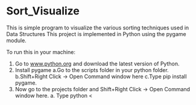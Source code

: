 # Sort_Visualize

This is simple program to visualize the various sorting techniques used in Data Structures
This project is implemented in Python using the pygame module.

To run this in your machine:
1. Go to www.python.org and download the latest version of Python.
2. Install pygame
    a.Go to the scripts folder in your python folder.
    b.Shift+Right Click -> Open Command window here
    c.Type pip install pygame.
3. Now go to the projects folder and Shift+Right Click -> Open Command window here.
    a. Type python <<Script name>>
    
#-----OR----

Just run the executable file.

#------------------------------------------- **Functionality of the Game**------------------------------------------

1. After running an array with random element is generated.
2. Set the size of the array you want by using the buttons.
3. Set the speed of the sort that you want using the buttons.
4. Press Sort

-------------------------------------------------Enjoy the visualization---------------------------------------------
